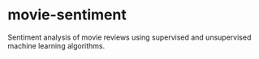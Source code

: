 # movie-sentiment
Sentiment analysis of movie reviews using supervised and unsupervised machine learning algorithms.
